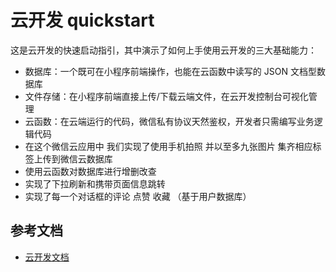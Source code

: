 # 云开发 quickstart

这是云开发的快速启动指引，其中演示了如何上手使用云开发的三大基础能力：

- 数据库：一个既可在小程序前端操作，也能在云函数中读写的 JSON 文档型数据库
- 文件存储：在小程序前端直接上传/下载云端文件，在云开发控制台可视化管理
- 云函数：在云端运行的代码，微信私有协议天然鉴权，开发者只需编写业务逻辑代码
- 在这个微信云应用中 我们实现了使用手机拍照 并以至多九张图片 集齐相应标签上传到微信云数据库
- 使用云函数对数据库进行增删改查
- 实现了下拉刷新和携带页面信息跳转
- 实现了每一个对话框的评论 点赞 收藏 （基于用户数据库）

## 参考文档

- [云开发文档](https://developers.weixin.qq.com/miniprogram/dev/wxcloud/basis/getting-started.html)

